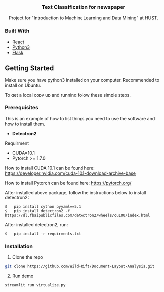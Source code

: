 <!-- PROJECT LOGO -->
<br />
<p align="center">
  <!-- <a href="https://github.com/github_username/repo_name">
    <img src="images/logo.png" alt="Logo" width="80" height="80">
  </a> -->

  <h3 align="center">Text Classification for newspaper</h3>

  <p align="center">
    Project for "Introduction to Machine Learning and Data Mining" at HUST.
    <!-- <br />
    <a href="https://github.com/github_username/repo_name"><strong>Explore the docs »</strong></a>
    <br />
    <br />
    <a href="https://github.com/github_username/repo_name">View Demo</a>
    ·
    <a href="https://github.com/github_username/repo_name/issues">Report Bug</a>
    ·
    <a href="https://github.com/github_username/repo_name/issues">Request Feature</a>
  </p> -->
</p>






### Built With

* [React](https://reactjs.org/)
* [Python3](https://www.python.org/)
* [Flask](https://flask.palletsprojects.com/en/1.1.x/)



<!-- GETTING STARTED -->
## Getting Started


Make sure you have python3 installed on your computer. Recommended to install on Ubuntu.

To get a local copy up and running follow these simple steps.

### Prerequisites

This is an example of how to list things you need to use the software and how to install them.
* **Detectron2**

Requirment
-   CUDA=10.1
-   Pytorch >= 1.7.0

How to install CUDA 10.1 can be found here: https://developer.nvidia.com/cuda-10.1-download-archive-base

How to install Pytorch can be found here: https://pytorch.org/

After installed above package, follow the instructions below to install detectron2:

```
$   pip install cython pyyaml==5.1
$   pip install detectron2 -f https://dl.fbaipublicfiles.com/detectron2/wheels/cu100/index.html

```
After installed detectron2, run:

```
$   pip install -r requirments.txt
```

### Installation

1. Clone the repo
```sh
git clone https://github.com/Wild-Rift/Document-Layout-Analysis.git
```

2. Run demo 

```sh
streamlit run virtualize.py
```
